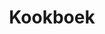 ---
title: "Kookboek"
slug: "kookboek"
description: Ontwerp de cover van een kookboek over Noordzeevis. Hiervoor werkten de studenten met basismateriaal dat ter beschikking werd gesteld door de Gentse Uitgever Borgerhoff en Lamberigts. 
type: "extern"
members:
    - name: "Elena Vanhauwaert"
      direction: "Crossmedia-ontwerp"
      subdirection: "Graphic Design"
      disk: "2de schijf"
thumbnail:
    url: "thumb.jpg"
    alt: ""
    height: 1
    width: 1
    text-color: "808e9a"
    background-color: "808e9a"
media:
    - url: "1.cover.png"
      type: "image"
created: 20/01/2017
order: 9
---